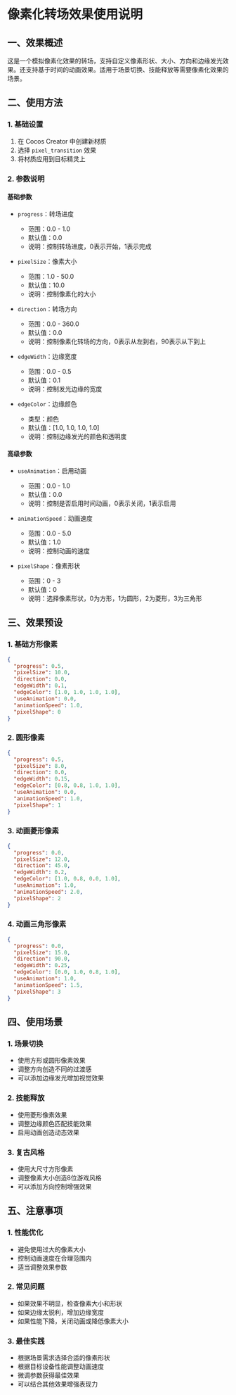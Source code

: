 # 像素化转场效果使用说明

## 一、效果概述

这是一个模拟像素化效果的转场，支持自定义像素形状、大小、方向和边缘发光效果。还支持基于时间的动画效果。适用于场景切换、技能释放等需要像素化效果的场景。

## 二、使用方法

### 1. 基础设置
1. 在 Cocos Creator 中创建新材质
2. 选择 `pixel_transition` 效果
3. 将材质应用到目标精灵上

### 2. 参数说明

#### 基础参数
- `progress`：转场进度
  - 范围：0.0 - 1.0
  - 默认值：0.0
  - 说明：控制转场进度，0表示开始，1表示完成

- `pixelSize`：像素大小
  - 范围：1.0 - 50.0
  - 默认值：10.0
  - 说明：控制像素化的大小

- `direction`：转场方向
  - 范围：0.0 - 360.0
  - 默认值：0.0
  - 说明：控制像素化转场的方向，0表示从左到右，90表示从下到上

- `edgeWidth`：边缘宽度
  - 范围：0.0 - 0.5
  - 默认值：0.1
  - 说明：控制发光边缘的宽度

- `edgeColor`：边缘颜色
  - 类型：颜色
  - 默认值：[1.0, 1.0, 1.0, 1.0]
  - 说明：控制边缘发光的颜色和透明度

#### 高级参数
- `useAnimation`：启用动画
  - 范围：0.0 - 1.0
  - 默认值：0.0
  - 说明：控制是否启用时间动画，0表示关闭，1表示启用

- `animationSpeed`：动画速度
  - 范围：0.0 - 5.0
  - 默认值：1.0
  - 说明：控制动画的速度

- `pixelShape`：像素形状
  - 范围：0 - 3
  - 默认值：0
  - 说明：选择像素形状，0为方形，1为圆形，2为菱形，3为三角形

## 三、效果预设

### 1. 基础方形像素
```json
{
  "progress": 0.5,
  "pixelSize": 10.0,
  "direction": 0.0,
  "edgeWidth": 0.1,
  "edgeColor": [1.0, 1.0, 1.0, 1.0],
  "useAnimation": 0.0,
  "animationSpeed": 1.0,
  "pixelShape": 0
}
```

### 2. 圆形像素
```json
{
  "progress": 0.5,
  "pixelSize": 8.0,
  "direction": 0.0,
  "edgeWidth": 0.15,
  "edgeColor": [0.8, 0.8, 1.0, 1.0],
  "useAnimation": 0.0,
  "animationSpeed": 1.0,
  "pixelShape": 1
}
```

### 3. 动画菱形像素
```json
{
  "progress": 0.0,
  "pixelSize": 12.0,
  "direction": 45.0,
  "edgeWidth": 0.2,
  "edgeColor": [1.0, 0.8, 0.0, 1.0],
  "useAnimation": 1.0,
  "animationSpeed": 2.0,
  "pixelShape": 2
}
```

### 4. 动画三角形像素
```json
{
  "progress": 0.0,
  "pixelSize": 15.0,
  "direction": 90.0,
  "edgeWidth": 0.25,
  "edgeColor": [0.0, 1.0, 0.8, 1.0],
  "useAnimation": 1.0,
  "animationSpeed": 1.5,
  "pixelShape": 3
}
```

## 四、使用场景

### 1. 场景切换
- 使用方形或圆形像素效果
- 调整方向创造不同的过渡感
- 可以添加边缘发光增加视觉效果

### 2. 技能释放
- 使用菱形像素效果
- 调整边缘颜色匹配技能效果
- 启用动画创造动态效果

### 3. 复古风格
- 使用大尺寸方形像素
- 调整像素大小创造8位游戏风格
- 可以添加方向控制增强效果

## 五、注意事项

### 1. 性能优化
- 避免使用过大的像素大小
- 控制动画速度在合理范围内
- 适当调整效果参数

### 2. 常见问题
- 如果效果不明显，检查像素大小和形状
- 如果边缘太锐利，增加边缘宽度
- 如果性能下降，关闭动画或降低像素大小

### 3. 最佳实践
- 根据场景需求选择合适的像素形状
- 根据目标设备性能调整动画速度
- 微调参数获得最佳效果
- 可以结合其他效果增强表现力 